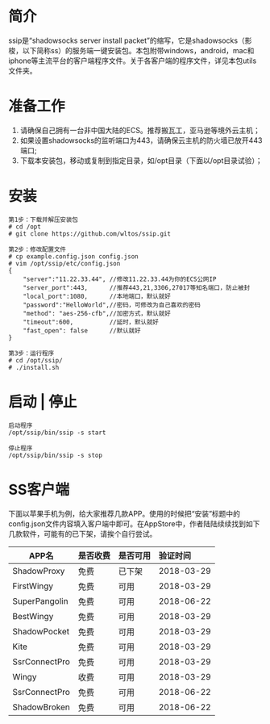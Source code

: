 # 简介
ssip是“shadowsocks server install packet”的缩写，它是shadowsocks（影梭，以下简称ss）的服务端一键安装包。本包附带windows，android，mac和iphone等主流平台的客户端程序文件。关于各客户端的程序文件，详见本包utils文件夹。

# 准备工作
1. 请确保自己拥有一台非中国大陆的ECS。推荐搬瓦工，亚马逊等境外云主机；
2. 如果设置shadowsocks的监听端口为443，请确保云主机的防火墙已放开443端口;
3. 下载本安装包，移动或复制到指定目录，如/opt目录（下面以/opt目录试验）；

# 安装
```
第1步：下载并解压安装包
# cd /opt
# git clone https://github.com/wltos/ssip.git

第2步：修改配置文件
# cp example.config.json config.json
# vim /opt/ssip/etc/config.json
{
    "server":"11.22.33.44", //修改11.22.33.44为你的ECS公网IP
    "server_port":443,      //推荐443,21,3306,27017等知名端口，防止被封
    "local_port":1080,      //本地端口，默认就好
    "password":"HelloWorld",//密码，可修改为自己喜欢的密码
    "method": "aes-256-cfb",//加密方式，默认就好
    "timeout":600,          //延时，默认就好
    "fast_open": false      //默认就好
}

第3步：运行程序
# cd /opt/ssip/
# ./install.sh
```

# 启动 | 停止
```
启动程序
/opt/ssip/bin/ssip -s start

停止程序
/opt/ssip/bin/ssip -s stop
```

# SS客户端
下面以苹果手机为例，给大家推荐几款APP。使用的时候把“安装”标题中的config.json文件内容填入客户端中即可。在AppStore中，作者陆陆续续找到如下几款软件，可能有的已下架，请挨个自行尝试。

|   APP名        | 是否收费 | 是否可用 |  验证时间  | 
| -----------    | :-       | :-       | :-         |
| ShadowProxy    | 免费     | 已下架   | 2018-03-29 |
| FirstWingy     | 免费     | 可用     | 2018-03-29 |
| SuperPangolin  | 免费     | 可用     | 2018-06-22 |
| BestWingy      | 免费     | 可用     | 2018-03-29 |
| ShadowPocket   | 免费     | 可用     | 2018-03-29 |
| Kite           | 免费     | 可用     | 2018-03-29 |
| SsrConnectPro  | 免费     | 可用     | 2018-03-29 |
| Wingy          | 收费     | 可用     | 2018-03-29 |
| SsrConnectPro  | 免费     | 可用     | 2018-06-22 |
| ShadowBroken   | 免费     | 可用     | 2018-06-22 |

